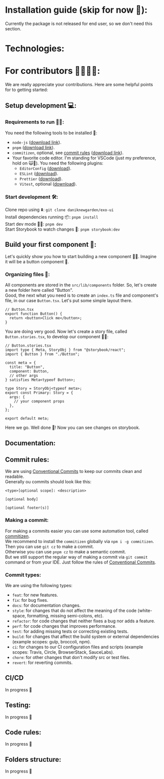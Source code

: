 # Installation guide (skip for now 🚧):
Currently the package is not released for end user, so we don't need this section.
# Technologies:
# For contributors 👩‍💻👨‍💻:
We are really appreciate your contributions. Here are some helpful points for to getting started:
## Setup development 💻️:
### Requirements to run 🏃‍♂️:
You need the following tools to be installed 🔧:
- `node-js` ([download link](https://nodejs.org/en/download)).
- `pnpm` ([download link](https://pnpm.io/installation)).
- `commitizen`, optional, see [commit rules](#commit-rules) ([download link](https://github.com/commitizen/cz-cli)).
- Your favorite code editor. I'm standing for VSCode (just my preference, hold on 🙀🫸). You need the following plugins:
   - `EditorConfig` ([download](https://editorconfig.org/#download)).
   - `ESLint` ([download](https://eslint.org/docs/latest/use/integrations#editors)).
   - `Prettier` ([download](https://prettier.io/docs/en/editors)).
   - `Vitest`, optional ([download](https://vitest.dev/guide/ide.html)).
### Start development 🛠️:
Clone repo using ⬇️: `git clone daniknewgarden/exo-ui` <br>
Install dependencies running 📦️: `pnpm install` <br>
Start dev mode 👩‍💻: `pnpm dev` <br>
Start Storybook to watch changes 📕: `pnpm storybook:dev` <br>
## Build your first component 🧩:
Let's quickly show you how to start building a new component 🏃‍♀️. Imagine it will be a button component 🔘.
### Organizing files 📂:
All components are stored in the `src/lib/components` folder. So, let's create a new folder here called "Button". <br>
Good, the next what you need is to create an `index.ts` file and component's file, in our case `Button.tsx`. Let's put some simple layout there. <br>
```tsx
// Button.tsx
export function Button() {
  return <button>Click me</button>;
}
```
You are doing very good. Now let's create a story file, called `Button.stories.tsx`, to develop our component 👨‍💻: <br>
```tsx
// Button.stories.tsx
import type { Meta, StoryObj } from "@storybook/react";
import { Button } from "./Button";

const meta = {
  title: "Button",
  component: Button,
  // other args
} satisfies Meta<typeof Button>;

type Story = StoryObj<typeof meta>;
export const Primary: Story = {
  args: {
    // your component props
  },
};

export default meta;

```
Here we go. Well done 🤗! Now you can see changes on storybook.

## Documentation:

## Commit rules:
We are using [Conventional Commits](https://www.conventionalcommits.org/en/v1.0.0/) to keep our commits clean and readable. <br>
Generally ou commits should look like this:
```
<type>[optional scope]: <description>

[optional body]

[optional footer(s)]
```
### Making a commit:
For making a commits easier you can use some automation tool, called [commitizen](https://commitizen-tools.github.io/commitizen/). <br>
We recommend to install the `commitizen` globally via `npm i -g commitizen`. Then you can use `git cz` to make a commit. <br>
Otherwise you can use `pnpm cz` to make a semantic commit. <br>
But we still support the regular way of making a commit via `git commit` command or from your IDE. Just follow the rules of [Conventional Commits](https://www.conventionalcommits.org/en/v1.0.0/). <br>
### Commit types:
We are using the following types:
- `feat`: for new features.
- `fix`: for bug fixes.
- `docs`: for documentation changes.
- `style`: for changes that do not affect the meaning of the code (white-space, formatting, missing semi-colons, etc).
- `refactor`: for code changes that neither fixes a bug nor adds a feature.
- `perf`: for code changes that improves performance.
- `test`: for adding missing tests or correcting existing tests.
- `build`: for changes that affect the build system or external dependencies (example scopes: gulp, broccoli, npm).
- `ci`: for changes to our CI configuration files and scripts (example scopes: Travis, Circle, BrowserStack, SauceLabs).
- `chore`: for other changes that don't modify src or test files.
- `revert`: for reverting commits.
## CI/CD
In progress 🚧

## Testing:
In progress 🚧

## Code rules:
In progress 🚧

## Folders structure:
In progress 🚧
